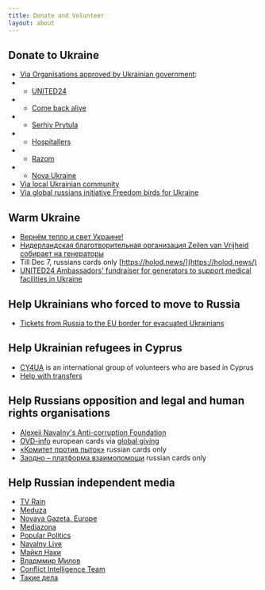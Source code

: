 ```yaml
---
title: Donate and Volunteer
layout: about
---
```

## Donate to Ukraine
* [Via Organisations approved by Ukrainian government](https://war.ukraine.ua/donate/):
* * [UNITED24](https://u24.gov.ua/)
* * [Come back alive](https://savelife.in.ua/)
* * [Serhiy Prytula](https://prytulafoundation.org/en/home/support_page)
* * [Hospitallers](https://www.hospitallers.life/needs-hospitallers)
* * [Razom](https://www.razomforukraine.org/donate/)
* * [Nova Ukraine](https://novaukraine.org/en/donate/)
* [Via local Ukrainian community](https://www.facebook.com/uacyprus.zvit/posts/pfbid0DTp9Jc3RLTn4KyG4agDVUkZMiS15wzVhwePVp1DfjWFNeCDgoe9Zf3tsjEe5ykEFl)
* [Via global russians initiative Freedom birds for Ukraine](https://freedombirds.help/)

## Warm Ukraine
* [Вернём тепло и свет Украине!](https://wfu.world/)
* [Нидерландская благотворительная организация Zeilen van Vrijheid собирает на генераторы](https://zeilenvanvrijheid.nl/energy)
* Till Dec 7, russians cards only [https://holod.news/](https://holod.news/)
* [UNITED24 Ambassadors' fundraiser for generators to support medical facilities in Ukraine](https://donorbox.org/1000generators)


## Help Ukrainians who forced to move to Russia
* [Tickets from Russia to the EU border for evacuated Ukrainians](https://ua2eu.site/donate.html)


## Help Ukrainian refugees in Cyprus
* [CY4UA](https://cy4ua.com/language/en/i-can-help/) is an international group of volunteers who are based in Cyprus
* [Help with transfers](https://t.me/CyprusWheels) 


## Help Russians opposition and legal and human rights organisations
<!-- * [Весна](https://vesna.democrat/donate/) Patreon/Boosty/Crypto -->
* [Alexeii Navalny's Anti-corruption Foundation](https://acf.international/)
* [OVD-info](https://donate.ovd.legal/) european cards via [global giving](https://www.globalgiving.org/projects/ovd-info/)
* [«Комитет против пыток»](https://donate.pytkam.net/) russian cards only
* [Заодно – платформа взаимопомощи](https://zaodno.org/) russian cards only

## Help Russian independent media
* [TV Rain](https://tvrain.tv/donate-en/)
* [Meduza](https://support.meduza.io/)
* [Novaya Gazeta. Europe](https://novayagazeta.eu/donate)
* [Mediazona](https://donate.zona.media/en)
* [Popular Politics](https://www.patreon.com/Popularpolitics)
* [Navalny Live](https://navalnylive.com/en)
* [Майкл Наки](https://www.patreon.com/macknack)
* [Владммир Милов](https://www.patreon.com/milov)
* [Conflict Intelligence Team](https://www.patreon.com/cit)
* [Такие дела](https://takiedela.ru/donate/)
